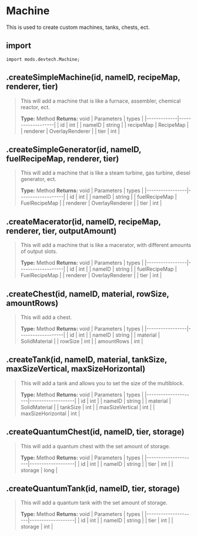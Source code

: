# Machine
This is used to create custom machines, tanks, chests, ect.

## import
`import mods.devtech.Machine;`

## .createSimpleMachine(id, nameID, recipeMap, renderer, tier)
> This will add a machine that is like a furnace, assembler, chemical reactor, ect.
>
> **Type:** Method
> **Returns:** void
> | Parameters  | types             |
> |-------------|-------------------|
> | id          | int               |
> | nameID      | string            |
> | recipeMap   | RecipeMap         |
> | renderer    | OverlayRenderer   |
> | tier        | int               |

## .createSimpleGenerator(id, nameID, fuelRecipeMap, renderer, tier)
> This will add a machine that is like a steam turbine, gas turbine, diesel generator, ect.
>
> **Type:** Method
> **Returns:** void
> | Parameters      | types             |
> |-----------------|-------------------|
> | id              | int               |
> | nameID          | string            |
> | fuelRecipeMap   | FuelRecipeMap     |
> | renderer        | OverlayRenderer   |
> | tier            | int               |

## .createMacerator(id, nameID, recipeMap, renderer, tier, outputAmount)
> This will add a machine that is like a macerator, with different amounts of output slots.
>
> **Type:** Method
> **Returns:** void
> | Parameters      | types             |
> |-----------------|-------------------|
> | id              | int               |
> | nameID          | string            |
> | fuelRecipeMap   | FuelRecipeMap     |
> | renderer        | OverlayRenderer   |
> | tier            | int               |

## .createChest(id, nameID, material, rowSize, amountRows)
> This will add a chest.
>
> **Type:** Method
> **Returns:** void
> | Parameters      | types             |
> |-----------------|-------------------|
> | id              | int               |
> | nameID          | string            |
> | material        | SolidMaterial     |
> | rowSize         | int               |
> | amountRows      | int               |

## .createTank(id, nameID, material, tankSize, maxSizeVertical, maxSizeHorizontal)
> This will add a tank and allows you to set the size of the multiblock.
>
> **Type:** Method
> **Returns:** void
> | Parameters          | types             |
> |---------------------|-------------------|
> | id                  | int               |
> | nameID              | string            |
> | material            | SolidMaterial     |
> | tankSize            | int               |
> | maxSizeVertical     | int               |
> | maxSizeHorizontal   | int               |

## .createQuantumChest(id, nameID, tier, storage)
> This will add a quantum chest with the set amount of storage.
>
> **Type:** Method
> **Returns:** void
> | Parameters          | types             |
> |---------------------|-------------------|
> | id                  | int               |
> | nameID              | string            |
> | tier                | int               |
> | storage             | long              |

## .createQuantumTank(id, nameID, tier, storage)
> This will add a quantum tank with the set amount of storage.
>
> **Type:** Method
> **Returns:** void
> | Parameters          | types             |
> |---------------------|-------------------|
> | id                  | int               |
> | nameID              | string            |
> | tier                | int               |
> | storage             | int               |